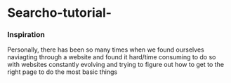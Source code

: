 # Searcho-tutorial-

### Inspiration
Personally, there has been so many times when we found ourselves naviagting through a website and found it hard/time consuming to do so with websites constantly evolving and trying to figure out how to get to the right page to do the most basic things
